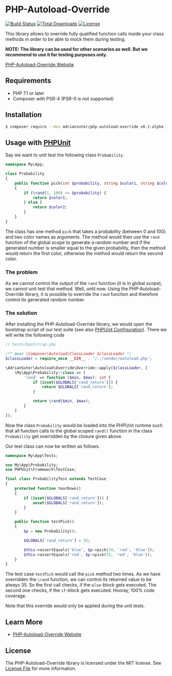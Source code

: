 # PHP-Autoload-Override

[![Build Status](https://travis-ci.org/adriansuter/php-autoload-override.svg?branch=master)](https://travis-ci.org/adriansuter/php-autoload-override)
[![Total Downloads](https://poser.pugx.org/adriansuter/php-autoload-override/downloads)](https://packagist.org/packages/adriansuter/php-autoload-override)
[![License](https://poser.pugx.org/adriansuter/php-autoload-override/license)](https://packagist.org/packages/adriansuter/php-autoload-override)

This library allows to override fully qualified function calls inside your class methods in order to
be able to mock them during testing.

**NOTE: The library can be used for other scenarios as well. But we recommend to use it for testing purposes
only.**

[PHP-Autoload-Override Website](https://adriansuter.github.io/php-autoload-override/)


## Requirements 

- PHP 7.1 or later
- Composer with PSR-4 (PSR-0 is not supported)


## Installation

```bash
$ composer require --dev adriansuter/php-autoload-override v0.1-alpha
```


## Usage with [PHPUnit](https://phpunit.de/)

Say we want to unit test the following class `Probability`.

```php
namespace My\App;

class Probability
{
    public function pick(int $probability, string $color1, string $color2): string
    {
        if (\rand(1, 100) <= $probability) {
            return $color1;
        } else {
            return $color2;
        }
    }
}
```

The class has one method `pick` that takes a probability (between 0 and 100) and two color names as arguments.
The method would then use the `rand` function of the global scope to generate a random number and
if the generated number is smaller equal to the given probability, then the method would return 
the first color, otherwise the method would return the second color.

### The problem 

As we cannot control the output of the `rand` function (it is in global scope), we cannot unit test
that method. Well, until now. Using the PHP-Autoload-Override library, it is possible to 
override the `rand` function and therefore control its generated random number.

### The solution

After installing the PHP-Autoload-Override library, we would open the bootstrap script of our test suite
(see also [PHPUnit Configuration](https://phpunit.readthedocs.io/en/8.4/configuration.html#the-bootstrap-attribute)).
There we will write the following code

```php
// tests/bootstrap.php

/** @var \Composer\Autoload\ClassLoader $classLoader */
$classLoader = require_once __DIR__ . '/../vendor/autoload.php';

\AdrianSuter\Autoload\Override\Override::apply($classLoader, [
    \My\App\Probability::class => [
        'rand' => function ($min, $max): int {
            if (isset($GLOBALS['rand_return'])) {
                return $GLOBALS['rand_return'];
            }

            return \rand($min, $max);
        }
    ]
]);
```

Now the class `Probability` would be loaded into the PHPUnit runtime such that all function calls to the global scoped 
`rand()` function in the class `Probability` get overridden by the closure given above.

Our test class can now be written as follows.

```php
namespace My\App\Tests;

use My\App\Probability;
use PHPUnit\Framework\TestCase;

final class ProbabilityTest extends TestCase
{
    protected function tearDown()
    {
        if (isset($GLOBALS['rand_return'])) {
            unset($GLOBALS['rand_return']);
        }
    }

    public function testPick()
    {
        $p = new Probability();

        $GLOBALS['rand_return'] = 35;

        $this->assertEquals('blue', $p->pick(34, 'red', 'blue'));
        $this->assertEquals('red', $p->pick(35, 'red', 'blue'));
    }
}
```

The test case `testPick` would call the `pick` method two times. As we have overridden the `\rand` function, we can
control its returned value to be always 35. So the first call checks, if the `else`-block
gets executed. The second one checks, if the `if`-block gets executed. Hooray, 100% code coverage.

Note that this override would only be applied during the unit tests.


## Learn More

- [PHP-Autoload-Override Website](https://adriansuter.github.io/php-autoload-override/)


## License

The PHP-Autoload-Override library is licensed under the MIT license. See [License File](LICENSE) for more information.
